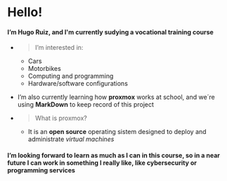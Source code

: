   # Hello!
  #### I’m **Hugo Ruiz**, and I'm currently sudying a vocational training course
+  > I’m interested in:
   - Cars
   - Motorbikes
   - Computing and programming
   - Hardware/software configurations


+   I’m also currently learning how **proxmox** works at school, and we´re using **MarkDown** to keep record of this project
-
   >  What is proxmox? 
   - It is an **open source** operating sistem designed to deploy and administrate *virtual machines*
 #### I’m looking forward to learn as much as I can in this course, so in a near future I can work in something I really like, like cybersecurity or programming services






